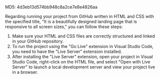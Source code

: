 MD5: 4d3eb13d574bb948c8a2ce7e8e4826aa

Regarding running your project from GitHub written in HTML and CSS with the specified title, "It is a beautifully designed landing page that is responsive to all screen sizes," you can follow these steps:

1. Make sure your HTML and CSS files are correctly structured and linked in your GitHub repository.
2. To run the project using the "Go Live" extension in Visual Studio Code, you need to have the "Live Server" extension installed.
3. After installing the "Live Server" extension, open your project in Visual Studio Code, right-click on the HTML file, and select "Open with Live Server" to launch a local development server and view your project live in a browser.
